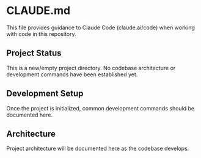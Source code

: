 # CLAUDE.md

This file provides guidance to Claude Code (claude.ai/code) when working with code in this repository.

## Project Status

This is a new/empty project directory. No codebase architecture or development commands have been established yet.

## Development Setup

Once the project is initialized, common development commands should be documented here.

## Architecture

Project architecture will be documented here as the codebase develops.